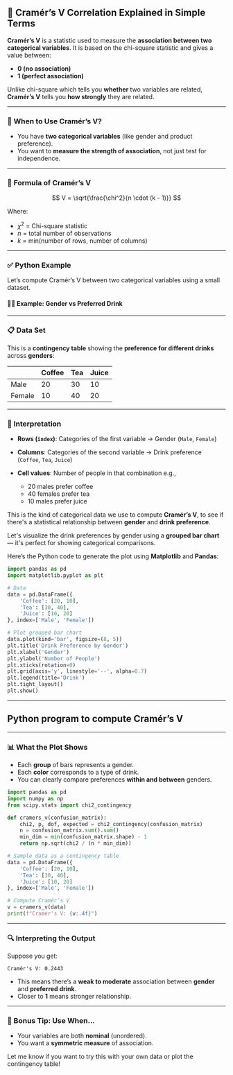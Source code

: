 ## 🧠 **Cramér’s V Correlation Explained in Simple Terms**

**Cramér’s V** is a statistic used to measure the **association between two categorical variables**. It is based on the chi-square statistic and gives a value between:

* **0 (no association)**
* **1 (perfect association)**

Unlike chi-square which tells you **whether** two variables are related, **Cramér’s V** tells you **how strongly** they are related.

---

### 📌 **When to Use Cramér’s V?**

* You have **two categorical variables** (like gender and product preference).
* You want to **measure the strength of association**, not just test for independence.

---

### 📐 **Formula of Cramér’s V**

$$
V = \sqrt{\frac{\chi^2}{n \cdot (k - 1)}}
$$

Where:

* $\chi^2$ = Chi-square statistic
* $n$ = total number of observations
* $k$ = min(number of rows, number of columns)

---

### ✅ **Python Example**

Let’s compute Cramér’s V between two categorical variables using a small dataset.

#### 👨‍💻 Example: Gender vs Preferred Drink

---

### 📋 **Data Set**

This is a **contingency table** showing the **preference for different drinks** across **genders**:

|        | Coffee | Tea | Juice |
| ------ | ------ | --- | ----- |
| Male   | 20     | 30  | 10    |
| Female | 10     | 40  | 20    |

---

### 🧾 **Interpretation**

* **Rows (`index`)**: Categories of the first variable → Gender (`Male`, `Female`)
* **Columns**: Categories of the second variable → Drink preference (`Coffee`, `Tea`, `Juice`)
* **Cell values**: Number of people in that combination
  e.g.,

  * 20 males prefer coffee
  * 40 females prefer tea
  * 10 males prefer juice

This is the kind of categorical data we use to compute **Cramér’s V**, to see if there's a statistical relationship between **gender** and **drink preference**.

Let's visualize the drink preferences by gender using a **grouped bar chart** — it's perfect for showing categorical comparisons.

Here’s the Python code to generate the plot using **Matplotlib** and **Pandas**:

```python
import pandas as pd
import matplotlib.pyplot as plt

# Data
data = pd.DataFrame({
    'Coffee': [20, 10],
    'Tea': [30, 40],
    'Juice': [10, 20]
}, index=['Male', 'Female'])

# Plot grouped bar chart
data.plot(kind='bar', figsize=(8, 5))
plt.title('Drink Preference by Gender')
plt.xlabel('Gender')
plt.ylabel('Number of People')
plt.xticks(rotation=0)
plt.grid(axis='y', linestyle='--', alpha=0.7)
plt.legend(title='Drink')
plt.tight_layout()
plt.show()
```
---

## Python program to compute **Cramér’s V**
---

### 📊 **What the Plot Shows**

* Each **group** of bars represents a gender.
* Each **color** corresponds to a type of drink.
* You can clearly compare preferences **within and between** genders.




```python
import pandas as pd
import numpy as np
from scipy.stats import chi2_contingency

def cramers_v(confusion_matrix):
    chi2, p, dof, expected = chi2_contingency(confusion_matrix)
    n = confusion_matrix.sum().sum()
    min_dim = min(confusion_matrix.shape) - 1
    return np.sqrt(chi2 / (n * min_dim))

# Sample data as a contingency table
data = pd.DataFrame({
    'Coffee': [20, 10],
    'Tea': [30, 40],
    'Juice': [10, 20]
}, index=['Male', 'Female'])

# Compute Cramér’s V
v = cramers_v(data)
print(f"Cramér's V: {v:.4f}")
```

---

### 🔍 **Interpreting the Output**

Suppose you get:

```
Cramér's V: 0.2443
```

* This means there’s a **weak to moderate** association between **gender** and **preferred drink**.
* Closer to **1** means stronger relationship.

---

### 🧩 Bonus Tip: Use When...

* Your variables are both **nominal** (unordered).
* You want a **symmetric measure** of association.

Let me know if you want to try this with your own data or plot the contingency table!


